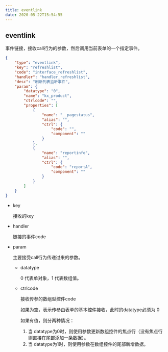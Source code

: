 ```yaml
---
title: eventlink
date: 2020-05-22T15:54:55
---
```


## eventlink

事件链接，接收call行为的参数，然后调用当前表单的一个指定事件。

```json
{
    "type": "eventlink",
    "key": "refreshlist",
    "code": "interface_refreshlist",
    "handler": "handler_refreshlist",
    "desc": "刷新列表监听事件",
    "param": {
        "datatype": "0",
        "name": "kx_product",
        "ctrlcode": "",
        "properties": [
            {
                "name": "__pagestatus",
                "alias": "",
                "ctrl": {
                    "code": "",
                    "component": ""
                }
            },
            {
                "name": "reportinfo",
                "alias": "",
                "ctrl": {
                    "code": "reportA",
                    "component": ""
                }
            }
        ]
    }
}
```

* key

  接收的key

* handler

  链接的事件code

* param

  主要接受call行为传递过来的参数。

  * datatype

    0 代表单对象，1 代表数组值。

  * ctrlcode

    接收传参的数组型控件code

    如果为空，表示传参由表单的基本控件接收，此时的datatype必须为 0

    如果有值，则分两种情况：

    1. 当 datatype为0时，则使用参数更新数组控件的焦点行（没有焦点行则直接在尾部添加一条数据）。
    2. 当 datatype为1时，则使用参数在数组控件的尾部新增数据。